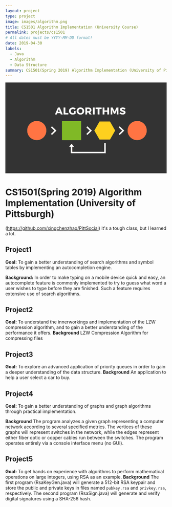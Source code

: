 ```yaml
---
layout: project
type: project
image: images/algorithm.png
title: CS1501 Algorithm Implementation (University Course)
permalink: projects/cs1501
# All dates must be YYYY-MM-DD format!
date: 2019-04-30
labels:
  - Java
  - Algorithm
  - Data Structure
summary: CS1501(Spring 2019) Algorithm Implementation (University of Pittsburgh)
---
```


<div class="ui small rounded images">
  <img class="ui image" src="../images/algorithm.png">
</div>

# CS1501(Spring 2019) **Algorithm Implementation (University of Pittsburgh)**

(https://github.com/xingchenzhao/PittSocial)
it's a tough class, but I learned a lot.

## Project1

**Goal:**
To gain a better understanding of search algorithms and symbol tables by
implementing an autocompletion engine.

**Background:**
In order to make typing on a mobile device quick and easy, an autocomplete
feature is commonly implemented to try to guess what word a user wishes to type
before they are finished. Such a feature requires extensive use of search
algorithms.

## Project2

**Goal:**
To understand the innerworkings and implementation of the LZW compression algorithm, and to gain a better understanding of the performance it offers.
**Background**
LZW Compression Algorithm for compressing files

## Project3

**Goal:**
To explore an advanced application of priority queues in order to gain a deeper understanding of the data structure.
**Background**
An application to help a user select a car to buy.

## Project4

**Goal:**
To gain a better understanding of graphs and graph algorithms through practical implementation.

**Background**
The program analyzes a given graph representing a computer network according to several specified metrics.
The vertices of these graphs will represent switches in the network, while the edges represent either fiber optic or copper cables run between the switches.
The program operates entirely via a console interface menu (no GUI).

## Project5

**Goal:**
To get hands on experience with algorithms to perform mathematical operations on large integers, using RSA as an example.
**Background**
The first program (RsaKeyGen.java) will generate a 512-bit RSA keypair and store the public and private keys in files named `pubkey.rsa` and `privkey.rsa`, respectively.
The second program (RsaSign.java) will generate and verify digital signatures using a SHA-256 hash.
